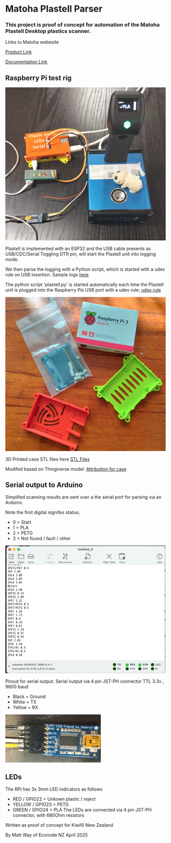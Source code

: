 # Matoha Plastell Parser

### This project is proof of concept for automation of the Matoha Plastell Desktop plastics scanner.
Links to Matoha webesite

  [Product Link](https://matoha.com/shop/plastell-desktop-18#attr=)

  [Documentation Link](https://matoha.com/documentation)


## Raspberry Pi test rig

![Test rig photo](images/Plastell_test_rig.png)



Plastell is implemented with an ESP32 and the USB cable presents as USB/CDC/Serial
Toggling DTR pin, will start the Plastell unit into logging mode.

We then parse the logging with a Python script, which is started with a udev rule on USB insertion.
Sample logs [here](plastel_log_sample.txt)

The python script 'plastell.py' is started automatically each time the Plastell unit is plugged into the Raspberry Pis USB port with a udev rule; [udev rule](udev-rules.txt)

![Raspbery Pi Parts](images/RaspberryPi3_parts.png)

3D Printed case STL files here [STL Files](RaspberryPiCase)

Modifed based on Thingiverse model: [Attribution for case](https://www.thingiverse.com/thing:922740)


## Serial output to Arduino

Simplifed scanning results are sent over a the serial port for parsing via an Arduino.

Note the first digital signifes status;
- 0 = Start
- 1 = PLA
- 2 = PETG
- 3 = Not found / fault / other

![Serial output](images/Serial_output.png)


Pinout for serial output.
Serial output via 4 pin JST-PH connector TTL 3.3v , 9600 baud
 - Black = Ground
 - White = TX
 - Yellow = RX

![UART photo](images/SerialPortPins.png)


## LEDs
The RPi has 3x 3mm LED indicators as follows
 - RED / GPIO22 = Unkown plastic / reject
 - YELLOW / GPIO23 = PETG
 - GREEN / GPIO24 = PLA
The LEDs are connected via 4 pin JST-PH connector, with 680Ohm resistors

Written as proof of concept for Kiwifil New Zealand

By Matt Way of Econode NZ April 2025
